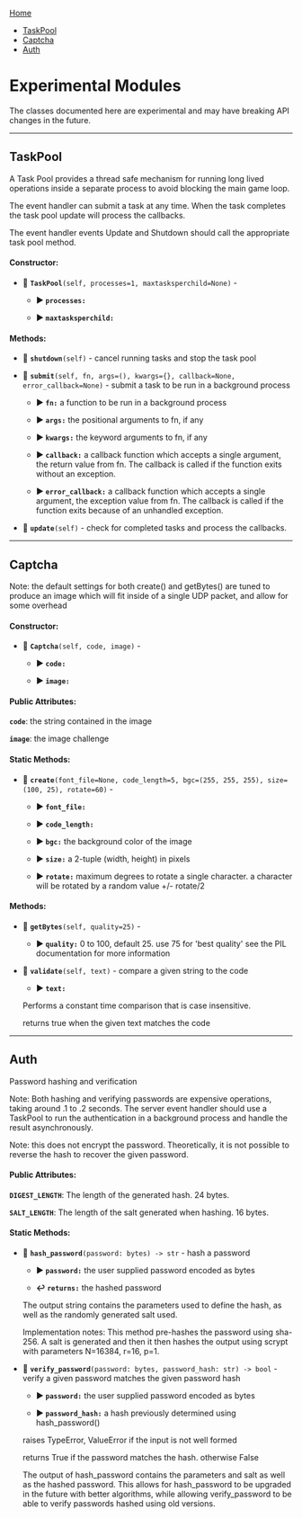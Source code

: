 [Home](../README.md)
* [TaskPool](#taskpool)
* [Captcha](#captcha)
* [Auth](#auth)

# Experimental Modules
The classes documented here are experimental and may have breaking API changes in the future.


---
## TaskPool
A Task Pool provides a thread safe mechanism for running long lived operations inside a separate process to avoid blocking the main game loop.

The event handler can submit a task at any time. When the task completes the task pool update will process the callbacks.

The event handler events Update and Shutdown should call the appropriate task pool method.




#### Constructor:

* :small_blue_diamond: **`TaskPool`**`(self, processes=1, maxtasksperchild=None)` - 

  * **:arrow_forward: `processes:`** 

  * **:arrow_forward: `maxtasksperchild:`** 

#### Methods:

* :small_blue_diamond: **`shutdown`**`(self)` - cancel running tasks and stop the task pool
* :small_blue_diamond: **`submit`**`(self, fn, args=(), kwargs={}, callback=None, error_callback=None)` - submit a task to be run in a background process

  * **:arrow_forward: `fn:`** a function to be run in a background process

  * **:arrow_forward: `args:`** the positional arguments to fn, if any

  * **:arrow_forward: `kwargs:`** the keyword arguments to fn, if any

  * **:arrow_forward: `callback:`** a callback function which accepts a single argument, the return value from fn. The callback is called if the function exits without an exception.

  * **:arrow_forward: `error_callback:`** a callback function which accepts a single argument, the exception value from fn. The callback is called if the function exits because of an unhandled exception.

  

* :small_blue_diamond: **`update`**`(self)` - check for completed tasks and process the callbacks.

  

---
## Captcha
Note: the default settings for both create() and getBytes() are tuned to produce an image which will fit inside of a single UDP packet, and allow for some overhead




#### Constructor:

* :small_blue_diamond: **`Captcha`**`(self, code, image)` - 

  * **:arrow_forward: `code:`** 

  * **:arrow_forward: `image:`** 

#### Public Attributes:

**`code`**: the string contained in the image

**`image`**: the image challenge


#### Static Methods:

* :small_blue_diamond: **`create`**`(font_file=None, code_length=5, bgc=(255, 255, 255), size=(100, 25), rotate=60)` - 

  * **:arrow_forward: `font_file:`** 

  * **:arrow_forward: `code_length:`** 

  * **:arrow_forward: `bgc:`** the background color of the image

  * **:arrow_forward: `size:`** a 2-tuple (width, height) in pixels

  * **:arrow_forward: `rotate:`** maximum degrees to rotate a single character. a character will be rotated by a random value +/- rotate/2

  


#### Methods:

* :small_blue_diamond: **`getBytes`**`(self, quality=25)` - 

  * **:arrow_forward: `quality:`** 0 to 100, default 25. use 75 for 'best quality' see the PIL documentation for more information

  

* :small_blue_diamond: **`validate`**`(self, text)` - compare a given string to the code

  * **:arrow_forward: `text:`** 

  Performs a constant time comparison that is case insensitive.

  returns true when the given text matches the code

  

---
## Auth
Password hashing and verification

Note: Both hashing and verifying passwords are expensive operations, taking around .1 to .2 seconds. The server event handler should use a TaskPool to run the authentication in a background process and handle the result asynchronously.

Note: this does not encrypt the password. Theoretically, it is not possible to reverse the hash to recover the given password.




#### Public Attributes:

**`DIGEST_LENGTH`**: The length of the generated hash. 24 bytes.

**`SALT_LENGTH`**: The length of the salt generated when hashing. 16 bytes.


#### Static Methods:

* :small_blue_diamond: **`hash_password`**`(password: bytes) -> str` - hash a password

  * **:arrow_forward: `password:`** the user supplied password encoded as bytes

  * **:leftwards_arrow_with_hook: `returns:`** the hashed password

  The output string contains the parameters used to define the hash, as well as the randomly generated salt used.

  Implementation notes: This method pre-hashes the password using sha-256. A salt is generated and then it then hashes the output using scrypt with parameters N=16384, r=16, p=1.

  

* :small_blue_diamond: **`verify_password`**`(password: bytes, password_hash: str) -> bool` - verify a given password matches the given password hash

  * **:arrow_forward: `password:`** the user supplied password encoded as bytes

  * **:arrow_forward: `password_hash:`** a hash previously determined using hash_password()

  raises TypeError, ValueError if the input is not well formed

  returns True if the password matches the hash. otherwise False

  The output of hash_password contains the parameters and salt as well as the hashed password. This allows for hash_password to be upgraded in the future with better algorithms, while allowing verify_password to be able to verify passwords hashed using old versions.

  

